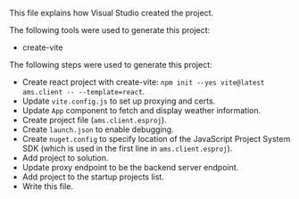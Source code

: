 This file explains how Visual Studio created the project.

The following tools were used to generate this project:
- create-vite

The following steps were used to generate this project:
- Create react project with create-vite: `npm init --yes vite@latest ams.client -- --template=react`.
- Update `vite.config.js` to set up proxying and certs.
- Update `App` component to fetch and display weather information.
- Create project file (`ams.client.esproj`).
- Create `launch.json` to enable debugging.
- Create `nuget.config` to specify location of the JavaScript Project System SDK (which is used in the first line in `ams.client.esproj`).
- Add project to solution.
- Update proxy endpoint to be the backend server endpoint.
- Add project to the startup projects list.
- Write this file.
